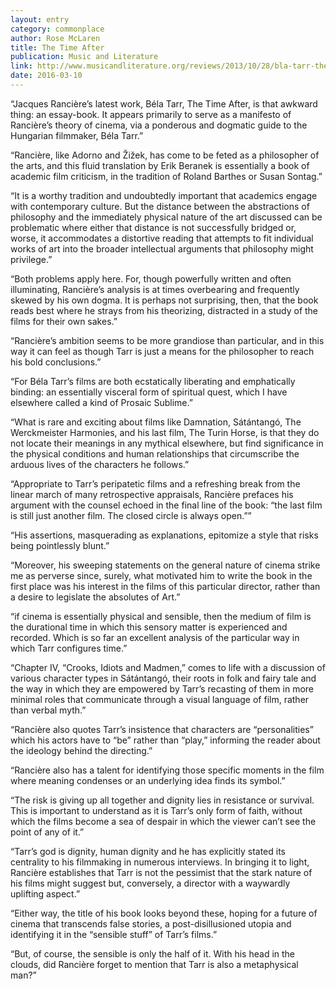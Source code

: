 ```yaml
---
layout: entry
category: commonplace
author: Rose McLaren
title: The Time After
publication: Music and Literature
link: http://www.musicandliterature.org/reviews/2013/10/28/bla-tarr-the-time-after
date: 2016-03-10
---
```


“Jacques Rancière’s latest work, Béla Tarr, The Time After, is that awkward thing: an essay-book. It appears primarily to serve as a manifesto of Rancière’s theory of cinema, via a ponderous and dogmatic guide to the Hungarian filmmaker, Béla Tarr.”

“Rancière, like Adorno and Žižek, has come to be feted as a philosopher of the arts, and this fluid translation by Erik Beranek is essentially a book of academic film criticism, in the tradition of Roland Barthes or Susan Sontag.”

“It is a worthy tradition and undoubtedly important that academics engage with contemporary culture. But the distance between the abstractions of philosophy and the immediately physical nature of the art discussed can be problematic where either that distance is not successfully bridged or, worse, it accommodates a distortive reading that attempts to fit individual works of art into the broader intellectual arguments that philosophy might privilege.”

“Both problems apply here. For, though powerfully written and often illuminating, Rancière’s analysis is at times overbearing and frequently skewed by his own dogma. It is perhaps not surprising, then, that the book reads best where he strays from his theorizing, distracted in a study of the films for their own sakes.”

“Rancière’s ambition seems to be more grandiose than particular, and in this way it can feel as though Tarr is just a means for the philosopher to reach his bold conclusions.”

“For Béla Tarr’s films are both ecstatically liberating and emphatically binding: an essentially visceral form of spiritual quest, which I have elsewhere called a kind of Prosaic Sublime.”

“What is rare and exciting about films like Damnation, Sátántangó, The Werckmeister Harmonies, and his last film, The Turin Horse, is that they do not locate their meanings in any mythical elsewhere, but find significance in the physical conditions and human relationships that circumscribe the arduous lives of the characters he follows.”

“Appropriate to Tarr’s peripatetic films and a refreshing break from the linear march of many retrospective appraisals, Rancière prefaces his argument with the counsel echoed in the final line of the book: “the last film is still just another film. The closed circle is always open.””

“His assertions, masquerading as explanations, epitomize a style that risks being pointlessly blunt.”

“Moreover, his sweeping statements on the general nature of cinema strike me as perverse since, surely, what motivated him to write the book in the first place was his interest in the films of this particular director, rather than a desire to legislate the absolutes of Art.”

“if cinema is essentially physical and sensible, then the medium of film is the durational time in which this sensory matter is experienced and recorded. Which is so far an excellent analysis of the particular way in which Tarr configures time.”

“Chapter IV, “Crooks, Idiots and Madmen,” comes to life with a discussion of various character types in Sátántangó, their roots in folk and fairy tale and the way in which they are empowered by Tarr’s recasting of them in more minimal roles that communicate through a visual language of film, rather than verbal myth.”

“Rancière also quotes Tarr’s insistence that characters are “personalities” which his actors have to “be” rather than “play,” informing the reader about the ideology behind the directing.”

“Rancière also has a talent for identifying those specific moments in the film where meaning condenses or an underlying idea finds its symbol.”

“The risk is giving up all together and dignity lies in resistance or survival. This is important to understand as it is Tarr’s only form of faith, without which the films become a sea of despair in which the viewer can’t see the point of any of it.”

“Tarr’s god is dignity, human dignity and he has explicitly stated its centrality to his filmmaking in numerous interviews. In bringing it to light, Rancière establishes that Tarr is not the pessimist that the stark nature of his films might suggest but, conversely, a director with a waywardly uplifting aspect.”

“Either way, the title of his book looks beyond these, hoping for a future of cinema that transcends false stories, a post-disillusioned utopia and identifying it in the “sensible stuff” of Tarr’s films.”

“But, of course, the sensible is only the half of it. With his head in the clouds, did Rancière forget to mention that Tarr is also a metaphysical man?”
